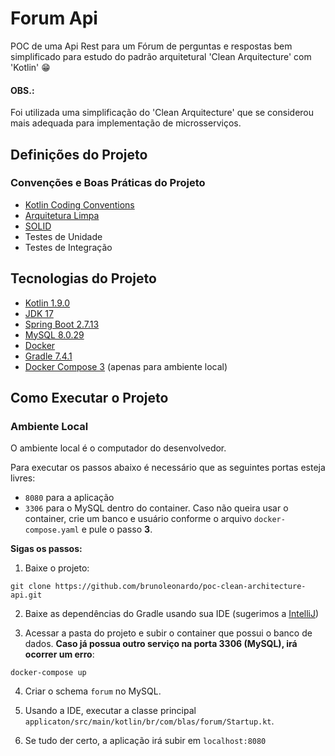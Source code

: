 # Forum Api

POC de uma Api Rest para um Fórum de perguntas e respostas bem simplificado para estudo do padrão arquitetural 'Clean
Arquitecture' com 'Kotlin' :grin:

#### OBS.:

Foi utilizada uma simplificação do 'Clean Arquitecture' que se considerou mais adequada para implementação de
microsserviços.

## Definições do Projeto

### Convenções e Boas Práticas do Projeto

- [Kotlin Coding Conventions](https://kotlinlang.org/docs/coding-conventions.html)
- [Arquitetura Limpa](https://blog.cleancoder.com/uncle-bob/2012/08/13/the-clean-architecture.html)
- [SOLID](https://blog.cleancoder.com/uncle-bob/2020/10/18/Solid-Relevance.html)
- Testes de Unidade
- Testes de Integração

## Tecnologias do Projeto

- [Kotlin 1.9.0](https://kotlinlang.org/)
- [JDK 17](https://www.oracle.com/java/technologies/javase/jdk17-archive-downloads.html)
- [Spring Boot 2.7.13](https://spring.io/projects/spring-boot)
- [MySQL 8.0.29](https://www.mysql.com/)
- [Docker](https://www.docker.com/)
- [Gradle 7.4.1](https://gradle.org/)
- [Docker Compose 3](https://docs.docker.com/compose/compose-file/compose-file-v3/) (apenas para ambiente local)

## Como Executar o Projeto

### Ambiente Local

O ambiente local é o computador do desenvolvedor.

Para executar os passos abaixo é necessário que as seguintes portas esteja livres:

- `8080` para a aplicação
- `3306` para o MySQL dentro do container. Caso não queira usar o container, crie um banco e usuário conforme o
  arquivo `docker-compose.yaml` e pule o passo **3**.

**Sigas os passos:**

1) Baixe o projeto:

```shell
git clone https://github.com/brunoleonardo/poc-clean-architecture-api.git
```

2) Baixe as dependências do Gradle usando sua IDE (sugerimos a [IntelliJ](https://www.jetbrains.com/pt-br/idea/))


3) Acessar a pasta do projeto e subir o container que possui o banco de dados. **Caso já possua outro serviço na porta
   3306 (MySQL), irá ocorrer um erro**:

```shell
docker-compose up
```

4) Criar o schema `forum` no MySQL.


5) Usando a IDE, executar a classe principal `applicaton/src/main/kotlin/br/com/blas/forum/Startup.kt`.


6) Se tudo der certo, a aplicação irá subir em `localhost:8080`
